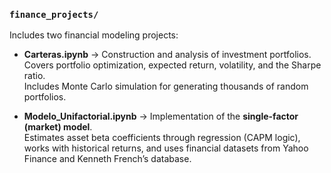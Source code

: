 ### `finance_projects/`
Includes two financial modeling projects:

- **Carteras.ipynb** → Construction and analysis of investment portfolios.  
  Covers portfolio optimization, expected return, volatility, and the Sharpe ratio.  
  Includes Monte Carlo simulation for generating thousands of random portfolios.

- **Modelo_Unifactorial.ipynb** → Implementation of the **single-factor (market) model**.  
  Estimates asset beta coefficients through regression (CAPM logic), works with historical returns, and uses financial datasets from Yahoo Finance and Kenneth French’s database.
